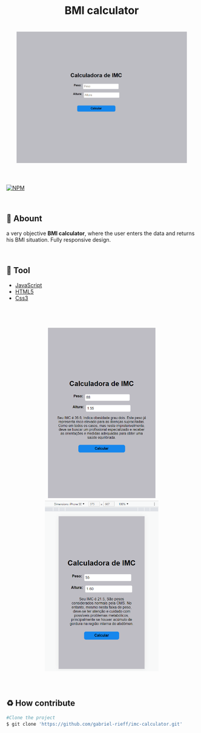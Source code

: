 <h1 align="center">BMI calculator</h1>

<h1  align="center">
<img radius="10px" width="450px" src="./images/Animação.gif" alt="GIF that shows the project running">
</h1>

<br>

[![NPM](https://img.shields.io/npm/l/react)](https://github.com/Devrieff/Pokedex/blob/main/LICENSE)

<br>

## 📖 **Abount**

a very objective **BMI calculator**, where the user enters the data and returns his BMI situation. Fully responsive design.

<br>

## 🔨 **Tool**
- [JavaScript](https://developer.mozilla.org/pt-BR/docs/Web/JavaScript)
- [HTML5](https://developer.mozilla.org/en-US/docs/Glossary/HTML5)
- [Css3](https://developer.mozilla.org/pt-BR/docs/Web/CSS)

<br>

<h1 align="center">
<img height="450px" src="./images/image01.png" alt="GIF that shows the project running">
<img height="450px" src="./images/image02.png" alt="GIF that shows the project running">

</h1>



<br>

## ♻️ **How contribute**

```bash
#Clone the project
$ git clone 'https://github.com/gabriel-rieff/imc-calculator.git'
```
